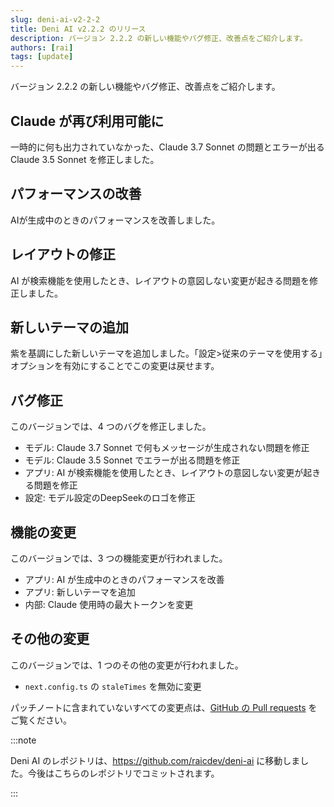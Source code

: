 ```yaml
---
slug: deni-ai-v2-2-2
title: Deni AI v2.2.2 のリリース
description: バージョン 2.2.2 の新しい機能やバグ修正、改善点をご紹介します。
authors: [rai]
tags: [update]
---
```


バージョン 2.2.2 の新しい機能やバグ修正、改善点をご紹介します。

<!--truncate-->

## Claude が再び利用可能に

一時的に何も出力されていなかった、Claude 3.7 Sonnet の問題とエラーが出る Claude 3.5 Sonnet を修正しました。

## パフォーマンスの改善

AIが生成中のときのパフォーマンスを改善しました。

## レイアウトの修正

AI が検索機能を使用したとき、レイアウトの意図しない変更が起きる問題を修正しました。

## 新しいテーマの追加

紫を基調にした新しいテーマを追加しました。「設定>従来のテーマを使用する」オプションを有効にすることでこの変更は戻せます。

## バグ修正

このバージョンでは、4 つのバグを修正しました。

- モデル: Claude 3.7 Sonnet で何もメッセージが生成されない問題を修正
- モデル: Claude 3.5 Sonnet でエラーが出る問題を修正
- アプリ: AI が検索機能を使用したとき、レイアウトの意図しない変更が起きる問題を修正
- 設定: モデル設定のDeepSeekのロゴを修正

## 機能の変更

このバージョンでは、3 つの機能変更が行われました。

- アプリ: AI が生成中のときのパフォーマンスを改善
- アプリ: 新しいテーマを追加
- 内部: Claude 使用時の最大トークンを変更

## その他の変更

このバージョンでは、1 つのその他の変更が行われました。

- `next.config.ts` の `staleTimes` を無効に変更

パッチノートに含まれていないすべての変更点は、[GitHub の Pull requests](https://github.com/raicdev/deni-ai/pull/4) をご覧ください。

:::note

Deni AI のレポジトリは、https://github.com/raicdev/deni-ai に移動しました。今後はこちらのレポジトリでコミットされます。

:::